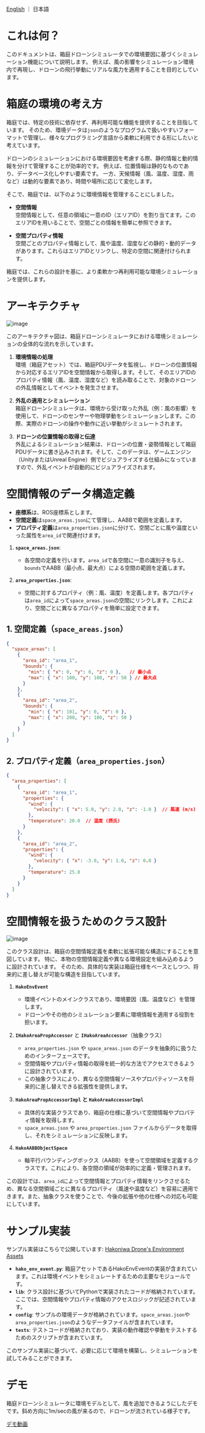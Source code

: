 [English](README.md) ｜ 日本語

# これは何？

このドキュメントは、箱庭ドローンシミュレータでの環境要因に基づくシミュレーション機能について説明します。
例えば、風の影響をシミュレーション環境内で再現し、ドローンの飛行挙動にリアルな風力を適用することを目的としています。

# 箱庭の環境の考え方

箱庭では、特定の技術に依存せず、再利用可能な機能を提供することを目指しています。
そのため、環境データは`json`のようなプログラムで扱いやすいフォーマットで管理し、様々なプログラミング言語から柔軟に利用できる形にしたいと考えています。

ドローンのシミュレーションにおける環境要因を考慮する際、静的情報と動的情報を分けて管理することが効率的です。
例えば、位置情報は静的なものであり、データベース化しやすい要素です。
一方、天候情報（風、温度、湿度、雨など）は動的な要素であり、時間や場所に応じて変化します。

そこで、箱庭では、以下のように環境情報を管理することにしました。

- **空間情報**  
  空間情報として、任意の領域に一意のID（エリアID）を割り当てます。このエリアIDを用いることで、空間ごとの情報を簡単に参照できます。
  
- **空間プロパティ情報**  
  空間ごとのプロパティ情報として、風や温度、湿度などの静的・動的データがあります。これらはエリアIDとリンクし、特定の空間に関連付けられます。

箱庭では、これらの設計を基に、より柔軟かつ再利用可能な環境シミュレーションを提供します。

# アーキテクチャ

![image](./images/architecture.png)


このアーキテクチャ図は、箱庭ドローンシミュレータにおける環境シミュレーションの全体的な流れを示しています。

1. **環境情報の処理**  
   環境（箱庭アセット）では、箱庭PDUデータを監視し、ドローンの位置情報から対応するエリアIDを空間情報から取得します。そして、そのエリアIDのプロパティ情報（風、温度、湿度など）を読み取ることで、対象のドローンの外乱情報としてイベントを発生させます。

2. **外乱の適用とシミュレーション**  
   箱庭ドローンシミュレータは、環境から受け取った外乱（例：風の影響）を使用して、ドローンのセンサーや物理挙動をシミュレーションします。この際、実際のドローンの操作や動作に近い挙動がシミュレートされます。

3. **ドローンの位置情報の取得と伝達**  
   外乱によるシミュレーション結果は、ドローンの位置・姿勢情報として箱庭PDUデータに書き込みされます。そして、このデータは、ゲームエンジン（UnityまたはUnreal Engine）側でビジュアライズする仕組みになっていますので、外乱イベントが自動的にビジュアライズされます。

# 空間情報のデータ構造定義

- **座標系**は、ROS座標系とします。
- **空間定義**は`space_areas.json`にて管理し、AABBで範囲を定義します。
- **プロパティ定義**は`area_properties.json`に分けて、空間ごとに風や温度といった属性を`area_id`で関連付けます。

1. **`space_areas.json`**:
   - 各空間の定義を行います。`area_id`で各空間に一意の識別子を与え、`bounds`でAABB（最小点、最大点）による空間の範囲を定義します。

2. **`area_properties.json`**:
   - 空間に対するプロパティ（例：風、温度）を定義します。各プロパティは`area_id`によって`space_areas.json`の空間にリンクします。これにより、空間ごとに異なるプロパティを簡単に設定できます。


## 1. 空間定義（`space_areas.json`）


```json
{
  "space_areas": [
    {
      "area_id": "area_1",
      "bounds": {
        "min": { "x": 0, "y": 0, "z": 0 },   // 最小点
        "max": { "x": 100, "y": 100, "z": 50 } // 最大点
      }
    },
    {
      "area_id": "area_2",
      "bounds": {
        "min": { "x": 101, "y": 0, "z": 0 },
        "max": { "x": 200, "y": 100, "z": 50 }
      }
    }
  ]
}
```

## 2. プロパティ定義（`area_properties.json`）


```json
{
  "area_properties": [
    {
      "area_id": "area_1",
      "properties": {
        "wind": { 
          "velocity": { "x": 5.0, "y": 2.0, "z": -1.0 }  // 風速 (m/s)
        },
        "temperature": 20.0  // 温度 (摂氏)
      }
    },
    {
      "area_id": "area_2",
      "properties": {
        "wind": { 
          "velocity": { "x": -3.0, "y": 1.0, "z": 0.0 }
        },
        "temperature": 25.0
      }
    }
  ]
}
```

# 空間情報を扱うためのクラス設計

![image](images/class-diagram.png)


このクラス設計は、箱庭の空間情報定義を柔軟に拡張可能な構造にすることを意図しています。
特に、本物の空間情報定義や異なる環境設定を組み込めるように設計されています。
そのため、具体的な実装は箱庭仕様をベースとしつつ、将来的に差し替えが可能な構造を目指しています。

1. **`HakoEnvEvent`**  
   - 環境イベントのメインクラスであり、環境要因（風、温度など）を管理します。
   - ドローンやその他のシミュレーション要素に環境情報を適用する役割を担います。

2. **`IHakoAreaPropAccessor`** と **`IHakoAreaAccessor`**（抽象クラス）  
   - `area_properties.json` や `space_areas.json` のデータを抽象的に扱うためのインターフェースです。
   - 空間情報やプロパティ情報の取得を統一的な方法でアクセスできるように設計されています。
   - この抽象クラスにより、異なる空間情報ソースやプロパティソースを将来的に差し替えできる拡張性を提供します。

3. **`HakoAreaPropAccessorImpl` と `HakoAreaAccessorImpl`**  
   - 具体的な実装クラスであり、箱庭の仕様に基づいて空間情報やプロパティ情報を取得します。
   - `space_areas.json` や `area_properties.json` ファイルからデータを取得し、それをシミュレーションに反映します。

4. **`HakoAABBObjectSpace`**  
   - 軸平行バウンディングボックス（AABB）を使って空間領域を定義するクラスです。これにより、各空間の領域が効率的に定義・管理されます。

この設計では、`area_id`によって空間情報とプロパティ情報をリンクさせるため、異なる空間領域ごとに異なるプロパティ（風速や温度など）を容易に適用できます。また、抽象クラスを使うことで、今後の拡張や他の仕様への対応も可能にしています。


# サンプル実装

サンプル実装はこちらで公開しています: [Hakoniwa Drone's Environment Assets](https://github.com/toppers/hakoniwa-px4sim/tree/main/drone_api/assets)

- **`hako_env_event.py`**: 箱庭アセットであるHakoEnvEventの実装が含まれています。これは環境イベントをシミュレートするための主要なモジュールです。
- **`lib`**: クラス設計に基づいてPythonで実装されたコードが格納されています。ここでは、空間情報やプロパティ情報のアクセスロジックが記述されています。
- **`config`**: サンプルの環境データが格納されています。`space_areas.json`や`area_properties.json`のようなデータファイルが含まれています。
- **`tests`**: テストコードが格納されており、実装の動作確認や挙動をテストするためのスクリプトが含まれています。

このサンプル実装に基づいて、必要に応じて環境を構築し、シミュレーションを試してみることができます。

# デモ

箱庭ドローンシミュレータに環境モデルとして、風を追加できるようにしたデモです。斜め方向に1m/secの風が来るので、ドローンが流されている様子です。

[デモ動画](https://www.youtube.com/watch?v=KBPrrA1XC4U)


